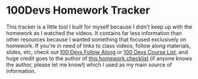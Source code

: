 # 100Devs Homework Tracker

This tracker is a little tool I built for myself because I didn't keep up with the homework as I watched the videos. It contains far less information than other resources because I wanted something that focused exclusively on homework. If you're in need of links to class videos, follow along materials, slides, etc, check out [100 Devs Follow Along](https://100devsfollowalong.netlify.app/index.html) or [100 Devs Course List](https://winchy82dev.notion.site/12268a73ea854ae9bff22660d8a42274?v=403f5589c3734d09a3874648dfcb86fa), and huge credit goes to the author of [this homework checklist](https://docs.google.com/document/d/1VaPpSFaypHasG5piX8bCsitQOpz9yqtF/edit#) (if anyone knows the author, please let me know!) which I used as my main source of information.